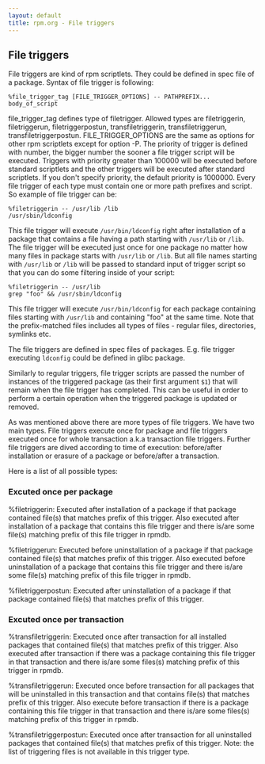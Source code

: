 ```yaml
---
layout: default
title: rpm.org - File triggers
---
```


## File triggers

File triggers are kind of rpm scriptlets. They could be defined in spec file of a package. Syntax of file trigger is following:

```
%file_trigger_tag [FILE_TRIGGER_OPTIONS] -- PATHPREFIX...
body_of_script
```

file_trigger_tag defines type of filetrigger. Allowed types are filetriggerin, filetriggerun, filetriggerpostun, transfiletriggerin, transfiletriggerun, transfiletriggerpostun. FILE_TRIGGER_OPTIONS are the same as options for other rpm scriptlets except for option -P. The priority of trigger is defined with number, the bigger number the sooner a file trigger script will be executed. Triggers with priority greater than 100000 will be executed before standard scriptlets and the other triggers will be executed after standard scriptlets. If you don't specify priority, the default priority is 1000000. Every file trigger of each type must contain one or more path prefixes and script. So example of file trigger can be:

```
%filetriggerin -- /usr/lib /lib
/usr/sbin/ldconfig
```

This file trigger will execute `/usr/bin/ldconfig` right after installation of a package that contains a file having a path starting with `/usr/lib` or `/lib`. The file trigger will be executed just once for one package no matter how many files in package starts with `/usr/lib` or `/lib`. But all file names starting with `/usr/lib` or `/lib` will be passed to standard input of trigger script so that you can do some filtering inside of your script:

```
%filetriggerin -- /usr/lib
grep "foo" && /usr/sbin/ldconfig
```

This file trigger will execute `/usr/bin/ldconfig` for each package containing files starting with `/usr/lib` and containing "foo" at the same time. Note that
the prefix-matched files includes all types of files - regular files,
directories, symlinks etc.

The file triggers are defined in spec files of packages. E.g. file trigger executing `ldconfig` could be defined in glibc package.

Similarly to regular triggers, file trigger scripts are passed the number of instances of the triggered package (as their first argument `$1`) that will remain when the file trigger has completed.  This can be useful in order to perform a certain operation when the triggered package is updated or removed.

As was mentioned above there are more types of file triggers. We have two main types. File triggers execute once for package and file triggers executed once for whole transaction a.k.a transaction file triggers. Further file triggers are dived according to time of execution: before/after installation or erasure of a package or before/after a transaction.

Here is a list of all possible types:


### Excuted once per package ###

   %filetriggerin: Executed after installation of a package if that package contained file(s) that matches prefix of this trigger. Also executed after installation of a package that contains this file trigger and there is/are some file(s) matching prefix of this file trigger in rpmdb. 

   %filetriggerun: Executed before uninstallation of a package if that package contained file(s) that matches prefix of this trigger. Also executed before uninstallation of a package that contains this file trigger and there is/are some file(s) matching prefix of this file trigger in rpmdb.

   %filetriggerpostun: Executed after uninstallation of a package if that package contained file(s) that matches prefix of this trigger. 


### Excuted once per transaction

   %transfiletriggerin: Executed once after transaction for all installed packages that contained file(s) that matches prefix of this trigger. Also executed after transaction if there was a package containing this file trigger in that transaction and there is/are some files(s) matching prefix of this trigger in rpmdb.

   %transfiletriggerun: Executed once before transaction for all packages that will be uninstalled in this transaction and that contains file(s) that matches prefix of this trigger. Also execute before transaction if there is a package containing this file trigger in that transaction and there is/are some files(s) matching prefix of this trigger in rpmdb.

   %transfiletriggerpostun: Executed once after transaction for all uninstalled packages that contained file(s) that matches prefix of this trigger. Note: the list of triggering files is not available in this trigger type.

